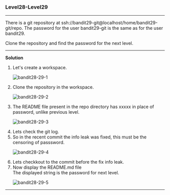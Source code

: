 ### Level28-Level29

<hr>
There is a git repository at ssh://bandit29-git@localhost/home/bandit29-git/repo. The password for the user bandit29-git is the same as for the user bandit29.

Clone the repository and find the password for the next level.
<hr/>

<b>Solution</b><br/>

<p>
<ol>

<li>Let's create a workspace.</li>

![bandit28-29-1](https://user-images.githubusercontent.com/88927842/183962574-09472849-15bb-448c-9465-f1602480bf76.png)

<li>Clone the repository in the workspace.</li>

![bandit28-29-2](https://user-images.githubusercontent.com/88927842/183962591-28992e2d-a4da-4423-8a62-bf318ff351e4.png)

<li>The README file present in the repo directory has xxxxx in place of password, unlike previous level.</li>

![bandit28-29-3](https://user-images.githubusercontent.com/88927842/183962620-4e379347-46f4-472f-ab12-525cde1da4e0.png)

<li>Lets check the git log.</li>
<li>So in the recent commit the info leak was fixed, this must be the censoring of passsword.</li>

![bandit28-29-4](https://user-images.githubusercontent.com/88927842/183962648-c564f9d3-71b5-417b-86a4-7309ebc898a5.png)


<li>Lets checkkout to the commit before the fix info leak.</li>
<li>Now display the README.md file<br/>
The displayed string is the password for next level.</li>

![bandit28-29-5](https://user-images.githubusercontent.com/88927842/183962681-80efac00-c33a-4e54-b1fd-232eac1daa28.png)

</p>
</ol>
<hr/>